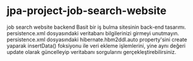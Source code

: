 # jpa-project-job-search-website
 job search website backend
Basit bir iş bulma sitesinin back-end tasarımı.
persistence.xml dosyasındaki veritabanı bilgilerinizi girmeyi unutmayın.
persistence.xml dosyasındaki hibernate.hbm2ddl.auto property'sini create yaparak insertData() foksiyonu ile veri ekleme işlemlerini, yine aynı değeri update olarak güncelleyip veritabanı sorgularını gerçekleştirebilirsiniz.
